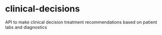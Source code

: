 # clinical-decisions
API to make clinical decision treatment recommendations based on patient labs and diagnostics
